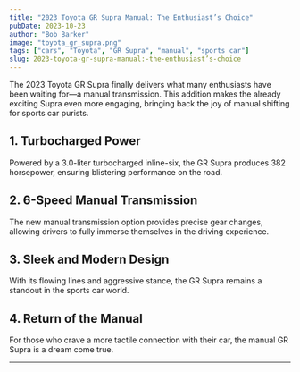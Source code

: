 ```yaml
---
title: "2023 Toyota GR Supra Manual: The Enthusiast’s Choice"
pubDate: 2023-10-23
author: "Bob Barker"
image: "toyota_gr_supra.png"
tags: ["cars", "Toyota", "GR Supra", "manual", "sports car"]
slug: 2023-toyota-gr-supra-manual:-the-enthusiast’s-choice
---
```


The 2023 Toyota GR Supra finally delivers what many enthusiasts have been waiting for—a manual transmission. This addition makes the already exciting Supra even more engaging, bringing back the joy of manual shifting for sports car purists.

## **1. Turbocharged Power**

Powered by a 3.0-liter turbocharged inline-six, the GR Supra produces 382 horsepower, ensuring blistering performance on the road.

## **2. 6-Speed Manual Transmission**

The new manual transmission option provides precise gear changes, allowing drivers to fully immerse themselves in the driving experience.

## **3. Sleek and Modern Design**

With its flowing lines and aggressive stance, the GR Supra remains a standout in the sports car world.

## **4. Return of the Manual**

For those who crave a more tactile connection with their car, the manual GR Supra is a dream come true.

---

